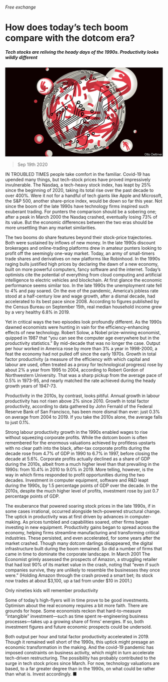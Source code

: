 ###### Free exchange

# How does today’s tech boom compare with the dotcom era? 

##### Tech stocks are reliving the heady days of the 1990s. Productivity looks wildly different 

![image](images/20200919_FND000_0.jpg) 

> Sep 19th 2020 

IN TROUBLED TIMES people take comfort in the familiar. Covid-19 has upended many things, but tech-stock prices have proved impressively invulnerable. The Nasdaq, a tech-heavy stock index, has leapt by 25% since the beginning of 2020, taking its total rise over the past decade to over 400%. Were it not for a handful of tech giants like Apple and Microsoft, the S&amp;P 500, another share-price index, would be down so far this year. Not since the boom of the late 1990s have technology firms inspired such exuberant trading. For punters the comparison should be a sobering one; after a peak in March 2000 the Nasdaq crashed, eventually losing 73% of its value. But the economic differences between the two eras should be more unsettling than any market similarities.

The two booms do share features beyond their stock-price trajectories. Both were sustained by inflows of new money. In the late 1990s discount brokerages and online-trading platforms drew in amateur punters looking to profit off the seemingly one-way market. Today, an army of small-timers trade shares and derivatives on new platforms like Robinhood. In the 1990s raging bulls justified high prices by declaring the dawn of a new economy, built on more powerful computers, fancy software and the internet. Today’s optimists cite the potential of everything from cloud computing and artificial intelligence to electric vehicles and blockchain. At first glance the economic performance seems similar too. In the late 1990s the unemployment rate fell to 4% and pay soared. On the eve of the pandemic, America’s jobless rate stood at a half-century low and wage growth, after a dismal decade, had accelerated to its best pace since 2008. According to figures published by the Census Bureau on September 15th, real median household income grew by a very healthy 6.8% in 2019.


Yet in critical ways the two episodes look profoundly different. As the 1990s dawned economists were hunting in vain for the efficiency-enhancing effects of new technology. Robert Solow, a Nobel prize-winning economist, quipped in 1987 that “you can see the computer age everywhere but in the productivity statistics.” By mid-decade that was no longer the case. Output per hour worked in America rose by more than 3% a year in 1998-2000, a feat the economy had not pulled off since the early 1970s. Growth in total factor productivity (a measure of the efficiency with which capital and labour are used, often treated as a proxy for technological progress) rose by about 2% a year from 1995 to 2004, according to Robert Gordon of Northwestern University. That was a sharp pickup from the average pace of 0.5% in 1973-95, and nearly matched the rate achieved during the heady growth years of 1947-73.

Productivity in the 2010s, by contrast, looks pitiful. Annual growth in labour productivity has not risen above 2% since 2010. Growth in total factor productivity, according to data gathered by John Fernald of the Federal Reserve Bank of San Francisco, has been more dismal than ever: just 0.3% on average from 2004 to 2019. If you take the 2010s alone, the average falls to just 0.1%.

Strong labour productivity growth in the 1990s enabled wages to rise without squeezing corporate profits. While the dotcom boom is often remembered for the enormous valuations achieved by profitless upstarts with no clear path into the black, after-tax corporate profits during the decade rose from 4.7% of GDP in 1990 to 6.7% in 1997, before closing the decade at 5.6%. Corporate profits actually declined as a share of GDP during the 2010s, albeit from a much higher level than that prevailing in the 1990s: from 10.4% in 2010 to 9.0% in 2019. More telling, however, is the way in which firms responded to profit opportunities during the two decades. Investment in computer equipment, software and R&amp;D leapt during the 1990s, by 1.5 percentage points of GDP over the decade. In the 2010s, despite the much higher level of profits, investment rose by just 0.7 percentage points of GDP.

The exuberance that powered soaring stock prices in the late 1990s, if in some cases irrational, occurred alongside tech-powered structural change. The uptick in productivity was at first driven by advances in computer-making. As prices tumbled and capabilities soared, other firms began investing in new equipment. Productivity gains began to spread across the economy, helping firms streamline manufacturing and transforming critical industries. These persisted, and even accelerated, for some years after the market crashed. Though many dotcom darlings disappeared, the digital infrastructure built during the boom remained. So did a number of firms that came in time to dominate the corporate landscape. In March 2001 The Economist grimly assessed the prospects of Amazon, a struggling retailer that had lost 90% of its market value in the crash, noting that “even if such companies survive, they are unlikely to resemble the businesses they once were.” (Holding Amazon through the crash proved a smart bet; its stock now trades at about $3,100, up a tad from under $10 in 2001.)

Only nineties kids will remember productivity

Some of today’s high-flyers will in time prove to be good investments. Optimism about the real economy requires a bit more faith. There are grounds for hope. Some economists reckon that hard-to-measure “intangible” investment—such as time spent re-engineering business processes—takes up a growing share of firms’ energies. If so, both investment figures and future economic prospects could be undersold.

Both output per hour and total factor productivity accelerated in 2019. Though it remained well short of the 1990s, this uptick might presage an economic transformation in the making. And the covid-19 pandemic has imposed constraints on business activity, which might in turn accelerate tech-driven restructuring. The possibility has probably contributed to the surge in tech stock prices since March. For now, technology valuations are based, to a far greater degree than in the 1990s, on what could be rather than what is. Invest accordingly. ■

